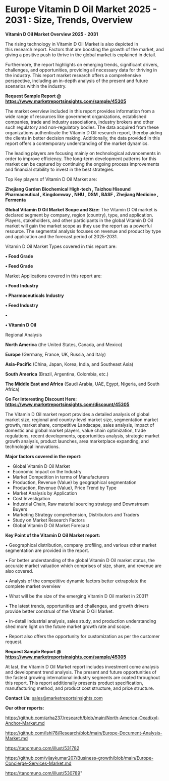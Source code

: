 # Europe Vitamin D Oil Market 2025 - 2031 : Size, Trends, Overview

<Strong> Vitamin D Oil Market Overview 2025 - 2031</strong>

The rising technology in Vitamin D Oil Market is also depicted in this research report. Factors that are boosting the growth of the market, and giving a positive push to thrive in the global market is explained in detail.

Furthermore, the report highlights on emerging trends, significant drivers, challenges, and opportunities, providing all necessary data for thriving in the industry. This report market research offers a comprehensive perspective, including an in-depth analysis of the present and future scenarios within the industry.

<strong>Request Sample Report @ <a href=https://www.marketreportsinsights.com/sample/45305>https://www.marketreportsinsights.com/sample/45305</a></strong>

The market overview included in this report provides information from a wide range of resources like government organizations, established companies, trade and industry associations, industry brokers and other such regulatory and non-regulatory bodies. The data acquired from these organizations authenticate the Vitamin D Oil research report, thereby aiding the clients in better decision making. Additionally, the data provided in this report offers a contemporary understanding of the market dynamics.

The leading players are focusing mainly on technological advancements in order to improve efficiency. The long-term development patterns for this market can be captured by continuing the ongoing process improvements and financial stability to invest in the best strategies.

Top Key players of Vitamin D Oil Market are:

<strong>Zhejiang Garden Biochemical High-tech , Taizhou Hisound Pharmaceutical , Kingdomway , NHU , DSM , BASF , Zhejiang Medicine , Fermenta </strong>

<strong><b>Global Vitamin D Oil Market Scope and Size:</b></strong>
The Vitamin D Oil market is declared segment by company, region (country), type, and application. Players, stakeholders, and other participants in the global Vitamin D Oil market will gain the market scope as they use the report as a powerful resource. The segmental analysis focuses on revenue and product by type and application and the forecast period of 2025-2031.

Vitamin D Oil Market Types covered in this report are:

<strong>•  Food Grade 

•  Feed Grade</strong>

Market Applications covered in this report are:

<strong>•  Food Industry 

•  Pharmaceuticals Industry 

•  Feed Industry 

•  

•  Vitamin D Oil</strong> 

Regional Analysis

<strong>North America</strong> (the United States, Canada, and Mexico)

<strong>Europe</strong> (Germany, France, UK, Russia, and Italy)

<strong>Asia-Pacific</strong> (China, Japan, Korea, India, and Southeast Asia)

<strong>South America</strong> (Brazil, Argentina, Colombia, etc.)

<strong>The Middle East and Africa</strong> (Saudi Arabia, UAE, Egypt, Nigeria, and South Africa)

<strong>Go For Interesting Discount Here: <a href=https://www.marketreportsinsights.com/discount/45305>https://www.marketreportsinsights.com/discount/45305</a></strong>

The Vitamin D Oil market report provides a detailed analysis of global market size, regional and country-level market size, segmentation market growth, market share, competitive Landscape, sales analysis, impact of domestic and global market players, value chain optimization, trade regulations, recent developments, opportunities analysis, strategic market growth analysis, product launches, area marketplace expanding, and technological innovations.

<strong><b>Major factors covered in the report:</b></strong>
<ul>
  <li>Global Vitamin D Oil Market </li>
  <li>Economic Impact on the Industry</li>
  <li>Market Competition in terms of Manufacturers</li>
  <li>Production, Revenue (Value) by geographical segmentation</li>
  <li>Production, Revenue (Value), Price Trend by Type</li>
  <li>Market Analysis by Application</li>
  <li>Cost Investigation</li>
  <li>Industrial Chain, Raw material sourcing strategy and Downstream Buyers</li>
  <li>Marketing Strategy comprehension, Distributors and Traders</li>
  <li>Study on Market Research Factors</li>
  <li>Global Vitamin D Oil Market Forecast</li>
</ul>

<strong><b>Key Point of the Vitamin D Oil Market report:</b></strong>

• Geographical distribution, company profiling, and various other market segmentation are provided in the report.

• For better understanding of the global Vitamin D Oil market status, the accurate market valuation which comprises of size, share, and revenue are also covered.

• Analysis of the competitive dynamic factors better extrapolate the complete market overview

• What will be the size of the emerging Vitamin D Oil market in 2031?

• The latest trends, opportunities and challenges, and growth drivers provide better construal of the Vitamin D Oil Market.

• In-detail industrial analysis, sales study, and production understanding shed more light on the future market growth rate and scope.

• Report also offers the opportunity for customization as per the customer request.

<strong>Request Sample Report @ <a href=https://www.marketreportsinsights.com/sample/45305>https://www.marketreportsinsights.com/sample/45305</a></strong>

At last, the Vitamin D Oil Market report includes investment come analysis and development trend analysis. The present and future opportunities of the fastest growing international industry segments are coated throughout this report. This report additionally presents product specification, manufacturing method, and product cost structure, and price structure.

<strong>Contact Us:</strong>
sales@marketreportsinsights.com

<strong>Our other reports:</strong>

<a href=https://github.com/arha237/research/blob/main/North-America-Oxadixyl-Anchor-Market.md>https://github.com/arha237/research/blob/main/North-America-Oxadixyl-Anchor-Market.md</a>

<a href=https://github.com/Ishi78/Research/blob/main/Europe-Document-Analysis-Market.md>https://github.com/Ishi78/Research/blob/main/Europe-Document-Analysis-Market.md</a>

<a href=https://tanomuno.com/illust/531782>https://tanomuno.com/illust/531782</a>

<a href=https://github.com/vijaykumar207/Business-growth/blob/main/Europe-Concierge-Services-Market.md>https://github.com/vijaykumar207/Business-growth/blob/main/Europe-Concierge-Services-Market.md</a>

<a href=https://tanomuno.com/illust/530789>https://tanomuno.com/illust/530789</a>"
